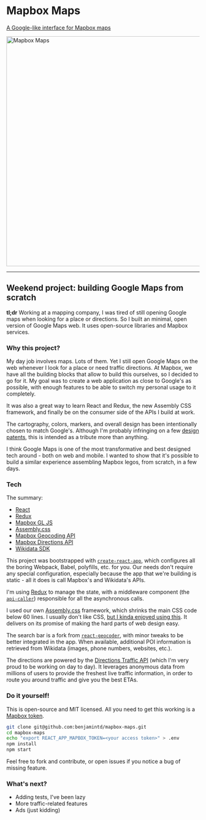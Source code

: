 # Mapbox Maps

[A Google-like interface for Mapbox maps](https://benjamintd.github.io/mapbox-maps/)

[<img width="600" alt="Mapbox Maps" src="https://cloud.githubusercontent.com/assets/11202803/24183171/ef155710-0e83-11e7-8f43-4eaa0a890c7f.png">](https://benjamintd.github.io/mapbox-maps/)

------

## Weekend project: building Google Maps from scratch

**tl;dr** Working at a mapping company, I was tired of still opening Google maps when looking for a place or directions. So I built an minimal, open version of Google Maps web. It uses open-source libraries and Mapbox services.

### Why this project?

My day job involves maps. Lots of them. Yet I still open Google Maps on the web whenever I look for a place or need traffic directions. At Mapbox, we have all the building blocks that allow to build this ourselves, so I decided to go for it. My goal was to create a web application as close to Google's as possible, with enough features to be able to switch my personal usage to it completely.

It was also a great way to learn React and Redux, the new Assembly CSS framework, and finally be on the consumer side of the APIs I build at work.

The cartography, colors, markers, and overall design has been intentionally chosen to match Google's. Although I'm probably infringing on a few [design patents](http://pdfpiw.uspto.gov/50/209/D06/1.pdf), this is intended as a tribute more than anything.

I think Google Maps is one of the most transformative and best designed tech around - both on web and mobile. I wanted to show that it's possible to build a similar experience assembling Mapbox legos, from scratch, in a few days.

### Tech

The summary:
- [React](https://facebook.github.io/react/)
- [Redux](http://redux.js.org/)
- [Mapbox GL JS](https://www.mapbox.com/mapbox-gl-js/api/)
- [Assembly.css](https://www.mapbox.com/assembly/)
- [Mapbox Geocoding API](https://www.mapbox.com/api-documentation/#geocoding)
- [Mapbox Directions API](https://www.mapbox.com/api-documentation/#directions)
- [Wikidata SDK](https://github.com/maxlath/wikidata-sdk)

This project was bootstrapped with [`create-react-app`](https://github.com/facebookincubator/create-react-app), which configures all the boring Webpack, Babel, polyfills, etc. for you. Our needs don't require any special configuration, especially because the app that we're building is static - all it does is call Mapbox's and Wikidata's APIs.

I'm using [Redux](http://redux.js.org/) to manage the state, with a middleware component (the [`api-caller`](https://github.com/benjamintd/mapbox-maps/tree/master/src/api-caller)) responsible for all the asynchronous calls.

I used our own [Assembly.css](https://www.mapbox.com/assembly/) framework, which shrinks the main CSS code below 60 lines. I usually don't like CSS, [but I kinda enjoyed using this](http://images.gibertjoseph.com/media/catalog/product/cache/1/image/9df78eab33525d08d6e5fb8d27136e95/i/225/0886919929225_1_75.jpg). It delivers on its promise of making the hard parts of web design easy.

The search bar is a fork from [`react-geocoder`](https://github.com/mapbox/react-geocoder), with minor tweaks to be better integrated in the app. When available, additional POI information is retrieved from Wikidata (images, phone numbers, websites, etc.).

The directions are powered by the [Directions Traffic API](https://www.mapbox.com/api-documentation/#directions) (which I'm very proud to be working on day to day). It leverages anonymous data from millions of users to provide the freshest live traffic information, in order to route you around traffic and give you the best ETAs.

### Do it yourself!

This is open-source and MIT licensed. All you need to get this working is a [Mapbox token](https://www.mapbox.com/help/create-api-access-token/).

```sh
git clone git@github.com:benjamintd/mapbox-maps.git
cd mapbox-maps
echo "export REACT_APP_MAPBOX_TOKEN=<your access token>" > .env
npm install
npm start
```

Feel free to fork and contribute, or open issues if you notice a bug of missing feature.

### What's next?

- Adding tests, I've been lazy
- More traffic-related features
- Ads (just kidding)
